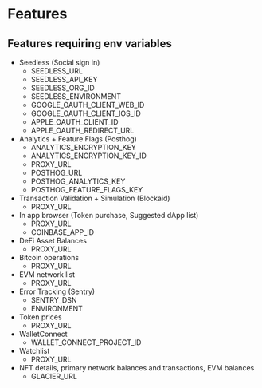 # Features

## Features requiring env variables

- Seedless (Social sign in)
  - SEEDLESS_URL
  - SEEDLESS_API_KEY
  - SEEDLESS_ORG_ID
  - SEEDLESS_ENVIRONMENT
  - GOOGLE_OAUTH_CLIENT_WEB_ID
  - GOOGLE_OAUTH_CLIENT_IOS_ID
  - APPLE_OAUTH_CLIENT_ID
  - APPLE_OAUTH_REDIRECT_URL
- Analytics + Feature Flags (Posthog)
  - ANALYTICS_ENCRYPTION_KEY
  - ANALYTICS_ENCRYPTION_KEY_ID
  - PROXY_URL
  - POSTHOG_URL
  - POSTHOG_ANALYTICS_KEY
  - POSTHOG_FEATURE_FLAGS_KEY
- Transaction Validation + Simulation (Blockaid)
  - PROXY_URL
- In app browser (Token purchase, Suggested dApp list)
  - PROXY_URL 
  - COINBASE_APP_ID
- DeFi Asset Balances
  - PROXY_URL
- Bitcoin operations
  - PROXY_URL
- EVM network list
  - PROXY_URL
- Error Tracking (Sentry)
  - SENTRY_DSN
  - ENVIRONMENT
- Token prices
  - PROXY_URL
- WalletConnect
  - WALLET_CONNECT_PROJECT_ID
- Watchlist
  - PROXY_URL
- NFT details, primary network balances and transactions, EVM balances
  - GLACIER_URL

